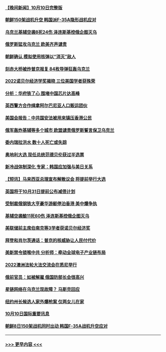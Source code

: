 #### [【晚间新闻】10月10日完整版](../pages/prog202/a103548380.md?t=10111150) 
#### [朝鲜150架战机升空 韩国派F-35A隐形战机应对](../pages/prog202/a103548396.md?t=10111150) 
#### [乌克兰基辅空袭8死24伤 泽连斯基控俄企图灭乌](../pages/prog202/a103548395.md?t=10111150) 
#### [俄罗斯猛攻乌克兰 欧美齐声谴责](../pages/prog202/a103548261.md?t=10111150) 
#### [朝鲜确认 模拟使用核弹以“消灭”敌人](../pages/prog202/a103548262.md?t=10111150) 
#### [刻赤大桥被炸普京报复 84枚导弹狂轰乌克兰](../pages/prog202/a103548265.md?t=10111150) 
#### [2022诺贝尔经济学奖揭晓 三位美国学者获殊荣](../pages/prog202/a103548227.md?t=10111150) 
#### [分析：华府铁了心 围堵中国芯片达高峰](../pages/prog202/a103548076.md?t=10111150) 
#### [英西警方合作缉拿阿尔巴尼亚人口贩运团伙](../pages/prog202/a103548194.md?t=10111150) 
#### [美国会报告：中共国安法被用来镇压香港公民](../pages/prog202/a103548146.md?t=10111150) 
#### [俄军轰炸基辅等多个城市 欧盟谴责俄罗斯誓言保卫乌克兰](../pages/prog202/a103548090.md?t=10111150) 
#### [委内瑞拉洪水 数十人死亡或失踪](../pages/prog202/a103548091.md?t=10111150) 
#### [奥地利大选 现任总统范德贝伦获过半选票](../pages/prog202/a103548095.md?t=10111150) 
#### [新冷战体制深化 专家：韩国应加强与美日关系](../pages/prog202/a103548086.md?t=10111150) 
#### [【短讯】马来西亚总理宣布解散议会 将提前举行大选](../pages/prog202/a103548084.md?t=10111150) 
#### [英国将于10月31日提前公布减债计划](../pages/prog202/a103548106.md?t=10111150) 
#### [受制裁俄钢铁大亨豪华游艇停泊香港 美中爆争执](../pages/prog202/a103548050.md?t=10111150) 
#### [基辅空袭酿11死60伤 泽连斯基控俄企图灭乌](../pages/prog202/a103547945.md?t=10111150) 
#### [美联储前主席伯南克等3学者获诺贝尔经济奖](../pages/prog202/a103547996.md?t=10111150) 
#### [拜登和肖尔茨通话：普京的核威胁让人民付代价](../pages/prog202/a103547959.md?t=10111150) 
#### [美新禁令锁喉中共 分析师：牵动全球电子产业链布局](../pages/prog202/a103547925.md?t=10111150) 
#### [2022澳洲法轮大法交流会在悉尼举行](../pages/prog202/a103547819.md?t=10111150) 
#### [俄前官员：如被解雇 俄国防部长会很高兴](../pages/prog202/a103547840.md?t=10111150) 
#### [星链网络在乌克兰现故障？ 马斯克回应](../pages/prog202/a103547851.md?t=10111150) 
#### [纽约州长候选人家外爆枪案 仅两女儿在家](../pages/prog202/a103547859.md?t=10111150) 
#### [10月10日国际重要讯息](../pages/prog202/a103547809.md?t=10111150) 
#### [朝鲜8日150架战机同时出动 韩国F-35A战机升空应对](../pages/prog202/a103547793.md?t=10111150) 

----
#### [ >>> 更早内容 <<< ](../indexes/prog202-earlier.md)
